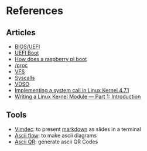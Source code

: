 # References

## Articles

- [BIOS/UEFI](https://www.malekal.com/le-bios-uefi/)
- [UEFI
  Boot](https://www.happyassassin.net/2014/01/25/uefi-boot-how-does-that-actually-work-then/)
- [How does a raspberry pi
  boot](https://raspberrypi.stackexchange.com/questions/10489/how-does-raspberry-pi-boot)
- [/proc](https://www.thegeekdiary.com/understanding-the-proc-file-system/)
- [VFS](https://en.wikipedia.org/wiki/Virtual_file_system)
- [Syscalls](http://blog.rchapman.org/posts/Linux_System_Call_Table_for_x86_64/)
- [VDSO](http://man7.org/linux/man-pages/man7/vdso.7.html)
- [Implementing a system call in Linux Kernel 4.7.1](https://medium.com/@ssreehari/implementing-a-system-call-in-linux-kernel-4-7-1-6f98250a8c38)
- [Writing a Linux Kernel Module — Part 1: Introduction](http://derekmolloy.ie/writing-a-linux-kernel-module-part-1-introduction/)

## Tools

- [Vimdec](https://github.com/tybenz/vimdeck): to present 
  [markdown](https://en.wikipedia.org/wiki/Markdown) as slides in a terminal
- [Ascii flow](http://asciiflow.com/): to make ascii diagrams
- [Ascii QR](http://asciiqr.com/): generate ascii QR Codes

